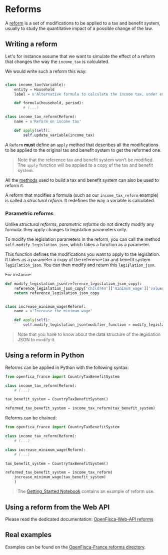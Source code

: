 # Reforms

A [reform](../reforms.md) is a set of modifications to be applied to a tax and benefit system, usually to study the quantitative impact of a possible change of the law.

## Writing a reform

Let's for instance assume that we want to simulate the effect of a reform that changes the way the `income_tax` is calculated.

We would write such a reform this way:

```py

class income_tax(Variable):
    entity = Household
    label = u'Alternative formula to calculate the income tax, under experimentation'

    def formula(household, period):
        # (...)

class income_tax_reform(Reform):
    name = u'Reform on income tax'

    def apply(self):
        self.update_variable(income_tax)
```

A `Reform` **must** define an `apply` method that describes all the modifications to be applied to the original tax and benefit system to get the reformed one.

> Note that the reference tax and benefit system won't be modified. The `apply` function will be applied to a copy of the tax and benefit system.

All the [methods](https://openfisca.readthedocs.io/en/latest/tax-benefit-system.html) used to build a tax and benefit system can also be used to reform it.

A reform that modifies a formula (such as our `income_tax_reform` example) is called a *structural reform*. It redefines the way a variable is calculated.


### Parametric reforms

Unlike *structural reforms*, *parametric reforms* do not directly modify any formula: they apply changes to legislation parameters only.

To modify the legislation parameters in the reform, you can call the method `self.modify_legislation_json`, which takes a function as a parameter.

This function defines the modifications you want to apply to the legislation. It takes as a parameter a copy of the reference tax and benefit system `legislation_json`. You can then modify and return this `legislation_json`.

For instance:

```python
def modify_legislation_json(reference_legislation_json_copy):
    reference_legislation_json_copy['children']['minimum_wage']['values'][0]['value'] = 15
    return reference_legislation_json_copy


class increase_minimum_wage(Reform):
    name = u'Increase the minimum wage'

    def apply(self):
        self.modify_legislation_json(modifier_function = modify_legislation_json)
```

> Note that you have to know about the data structure of the legislation JSON to modify it.

## Using a reform in Python

Reforms can be applied in Python with the following syntax:

```py
from openfica_france import CountryTaxBenefitSystem

class income_tax_reform(Reform):
    # (...)

tax_benefit_system = CountryTaxBenefitSystem()

reformed_tax_benefit_system = income_tax_reform(tax_benefit_system)
```

Reforms can be chained:

```py
from openfica_france import CountryTaxBenefitSystem

class income_tax_reform(Reform):
    # (...)

class increase_minimum_wage(Reform):
    # (...)

tax_benefit_system = CountryTaxBenefitSystem()

reformed_tax_benefit_system = income_tax_reform(
    increase_minimum_wage(tax_benefit_system)
    )
```

> The [Getting_Started Notebook](https://github.com/openfisca/openfisca-france/blob/master/notebooks/getting-started.ipynb) contains an example of reform use.

## Using a reform from the Web API

Please read the dedicated documentation:
[OpenFisca-Web-API reforms](../openfisca-web-api/reforms.md)

## Real examples

Examples can be found on the [OpenFisca-France reforms directory](https://github.com/openfisca/openfisca-france/tree/master/openfisca_france/reforms).
